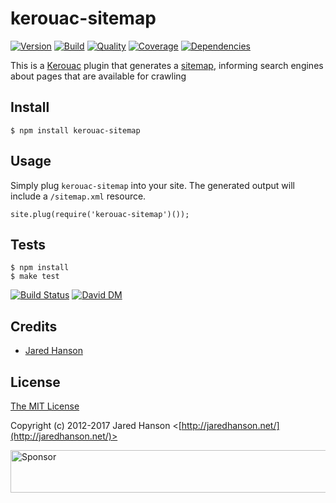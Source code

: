 # kerouac-sitemap

[![Version](https://img.shields.io/npm/v/kerouac-sitemap.svg?label=version)](https://www.npmjs.com/package/kerouac-sitemap)
[![Build](https://img.shields.io/travis/jaredhanson/kerouac-sitemap.svg)](https://travis-ci.org/jaredhanson/kerouac-sitemap)
[![Quality](https://img.shields.io/codeclimate/github/jaredhanson/kerouac-sitemap.svg?label=quality)](https://codeclimate.com/github/jaredhanson/kerouac-sitemap)
[![Coverage](https://img.shields.io/coveralls/jaredhanson/kerouac-sitemap.svg)](https://coveralls.io/r/jaredhanson/kerouac-sitemap)
[![Dependencies](https://img.shields.io/david/jaredhanson/kerouac-sitemap.svg)](https://david-dm.org/jaredhanson/kerouac-sitemap)


This is a [Kerouac](https://github.com/jaredhanson/kerouac) plugin that
generates a [sitemap](http://www.sitemaps.org/), informing search engines about
pages that are available for crawling

## Install

    $ npm install kerouac-sitemap
    
## Usage

Simply plug `kerouac-sitemap` into your site.  The generated output will include
a `/sitemap.xml` resource.

    site.plug(require('kerouac-sitemap')());

## Tests

    $ npm install
    $ make test

[![Build Status](https://secure.travis-ci.org/jaredhanson/kerouac-sitemap.png)](http://travis-ci.org/jaredhanson/kerouac-sitemap)  [![David DM](https://david-dm.org/jaredhanson/kerouac-sitemap.png)](http://david-dm.org/jaredhanson/kerouac-sitemap)

## Credits

  - [Jared Hanson](http://github.com/jaredhanson)

## License

[The MIT License](http://opensource.org/licenses/MIT)

Copyright (c) 2012-2017 Jared Hanson <[http://jaredhanson.net/](http://jaredhanson.net/)>

<a target='_blank' rel='nofollow' href='https://app.codesponsor.io/link/vK9dyjRnnWsMzzJTQ57fRJpH/jaredhanson/kerouac-sitemap'>
  <img alt='Sponsor' width='888' height='68' src='https://app.codesponsor.io/embed/vK9dyjRnnWsMzzJTQ57fRJpH/jaredhanson/kerouac-sitemap.svg' />
</a>
